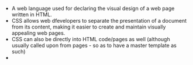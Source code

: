 - A web language used for declaring the visual design of a web page written in HTML.
- CSS allows web dfevelopers to separate the presentation of a document from its content, making it easier to create and maintain visually appealing web pages. 
- CSS can also be directly into HTML code/pages as well (although usually called upon from pages - so as to have a master template as such)
- 